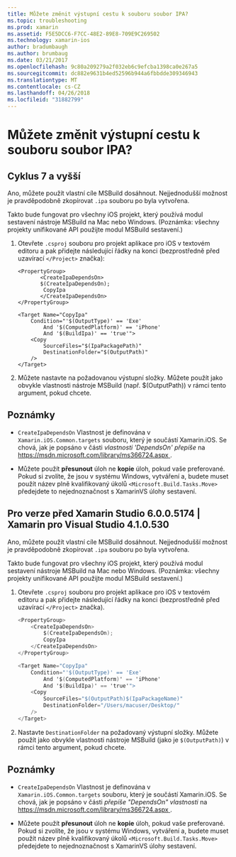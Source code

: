 ```yaml
---
title: Můžete změnit výstupní cestu k souboru soubor IPA?
ms.topic: troubleshooting
ms.prod: xamarin
ms.assetid: F5E5DCC6-F7CC-48E2-89E8-709E9C269502
ms.technology: xamarin-ios
author: bradumbaugh
ms.author: brumbaug
ms.date: 03/21/2017
ms.openlocfilehash: 9c80a209279a2f032eb6c9efcba1398ca0e267a5
ms.sourcegitcommit: dc882e9631b4ed52596b944a6fbbdde309346943
ms.translationtype: MT
ms.contentlocale: cs-CZ
ms.lasthandoff: 04/26/2018
ms.locfileid: "31882799"
---
```

# <a name="can-i-change-the-output-path-of-the-ipa-file"></a>Můžete změnit výstupní cestu k souboru soubor IPA?

## <a name="for-cycle-7-and-higher"></a>Cyklus 7 a vyšší
Ano, můžete použít vlastní cíle MSBuild dosáhnout. Nejjednodušší možnost je pravděpodobně zkopírovat `.ipa` souboru po byla vytvořena.

Takto bude fungovat pro všechny iOS projekt, který používá modul sestavení nástroje MSBuild na Mac nebo Windows. (Poznámka: všechny projekty unifikované API použijte modul MSBuild sestavení.)

1. Otevřete `.csproj` souboru pro projekt aplikace pro iOS v textovém editoru a pak přidejte následující řádky na konci (bezprostředně před uzavírací `</Project>` značka):
    
    ```
    <PropertyGroup>
           <CreateIpaDependsOn>
           $(CreateIpaDependsOn);
            CopyIpa
           </CreateIpaDependsOn>
    </PropertyGroup>
    
    <Target Name="CopyIpa"
        Condition="'$(OutputType)' == 'Exe'
            And '$(ComputedPlatform)' == 'iPhone'
            And '$(BuildIpa)' == 'true'">
        <Copy
            SourceFiles="$(IpaPackagePath)"
            DestinationFolder="$(OutputPath)"
        />
    </Target>
    ```

2. Můžete nastavte na požadovanou výstupní složky. Můžete použít jako obvykle vlastnosti nástroje MSBuild (např. $(OutputPath)) v rámci tento argument, pokud chcete.

## <a name="notes"></a>Poznámky
- `CreateIpaDependsOn` Vlastnost je definována v `Xamarin.iOS.Common.targets` souboru, který je součástí Xamarin.iOS. Se chová, jak je popsáno v části *vlastnosti 'DependsOn' přepíše* na [ https://msdn.microsoft.com/library/ms366724.aspx ](https://msdn.microsoft.com/library/ms366724.aspx).

- Můžete použít **přesunout** úloh ne **kopie** úloh, pokud vaše preferované. Pokud si zvolíte, že jsou v systému Windows, vytváření a, budete muset použít název plně kvalifikovaný úkolů `<Microsoft.Build.Tasks.Move>` předejdete to nejednoznačnost s XamarinVS úlohy sestavení.

## <a name="for-versions-before-xamarin-studio-6005174--xamarin-for-visual-studio-410530"></a>Pro verze před Xamarin Studio 6.0.0.5174 | Xamarin pro Visual Studio 4.1.0.530

Ano, můžete použít vlastní cíle MSBuild dosáhnout. Nejjednodušší možnost je pravděpodobně zkopírovat `.ipa` souboru po byla vytvořena.

Takto bude fungovat pro všechny iOS projekt, který používá modul sestavení nástroje MSBuild na Mac nebo Windows. (Poznámka: všechny projekty unifikované API použijte modul MSBuild sestavení.)

1. Otevřete `.csproj` souboru pro projekt aplikace pro iOS v textovém editoru a pak přidejte následující řádky na konci (bezprostředně před uzavírací `</Project>` značka).

    ```csharp
    <PropertyGroup>
        <CreateIpaDependsOn>
            $(CreateIpaDependsOn);
            CopyIpa
        </CreateIpaDependsOn>
    </PropertyGroup>
    
    <Target Name="CopyIpa"
        Condition="'$(OutputType)' == 'Exe'
            And '$(ComputedPlatform)' == 'iPhone'
            And '$(BuildIpa)' == 'true'">
        <Copy
            SourceFiles="$(OutputPath)$(IpaPackageName)"
            DestinationFolder="/Users/macuser/Desktop/"
        />
    </Target>
    ```

2. Nastavte `DestinationFolder` na požadovaný výstupní složky. Můžete použít jako obvykle vlastnosti nástroje MSBuild (jako je `$(OutputPath)`) v rámci tento argument, pokud chcete.

## <a name="notes"></a>Poznámky
- `CreateIpaDependsOn` Vlastnost je definována v `Xamarin.iOS.Common.targets` souboru, který je součástí Xamarin.iOS. Se chová, jak je popsáno v části *přepíše "DependsOn" vlastnosti* na [ https://msdn.microsoft.com/library/ms366724.aspx ](https://msdn.microsoft.com/library/ms366724.aspx).

- Můžete použít **přesunout** úloh ne **kopie** úloh, pokud vaše preferované. Pokud si zvolíte, že jsou v systému Windows, vytváření a, budete muset použít název plně kvalifikovaný úkolů `<Microsoft.Build.Tasks.Move>` předejdete to nejednoznačnost s XamarinVS úlohy sestavení.
